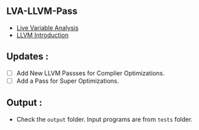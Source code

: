 ## LVA-LLVM-Pass

- [Live Variable Analysis](https://isoft.acm.org/winterschool17/presentation-decks/WSSE17-Day1-2-Uday-talks/live-vars.pdf)
- [LLVM Introduction](https://www.cs.cornell.edu/~asampson/blog/llvm.html)

## Updates :

- [ ] Add New LLVM Passses for Complier Optimizations.
- [ ] Add a Pass for Super Optimizations.

## Output :

- Check the `output` folder. Input programs are from `tests` folder.
